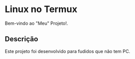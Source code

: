 # Linux no Termux

Bem-vindo ao "Meu" Projeto!.

## Descrição

Este projeto foi desenvolvido para fudidos que não tem PC.                
